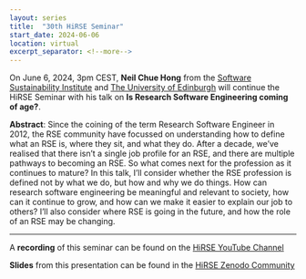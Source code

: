 ```yaml
---
layout: series
title:  "30th HiRSE Seminar"
start_date: 2024-06-06
location: virtual
excerpt_separator: <!--more-->
---
```


On June 6, 2024, 3pm CEST, **Neil Chue Hong** from the [Software Sustainability Institute](https://www.software.ac.uk/about/staff/person/neil-chue-hong) and [The University of Edinburgh](https://www.ed.ac.uk/profile/neil-chue-hong) will continue the HiRSE Seminar with his talk on **Is Research Software Engineering coming of age?**. 
<!--more-->

**Abstract**:
Since the coining of the term Research Software Engineer in 2012, the RSE community have focussed on understanding how to define what an RSE is, where they sit, and what they do. After a decade, we’ve realised that there isn’t a single job profile for an RSE, and there are multiple pathways to becoming an RSE. So what comes next for the profession as it continues to mature? In this talk, I’ll consider whether the RSE profession is defined not by what we do, but how and why we do things. How can research software engineering be meaningful and relevant to society, how can it continue to grow, and how can we make it easier to explain our job to others? I’ll also consider where RSE is going in the future, and how the role of an RSE may be changing.


***
A **recording** of this seminar can be found on the [HiRSE YouTube Channel](https://www.youtube.com/watch?v=o74ScwEDnQ4)

**Slides** from this presentation can be found in the [HiRSE Zenodo Community](https://zenodo.org/records/11580329)
